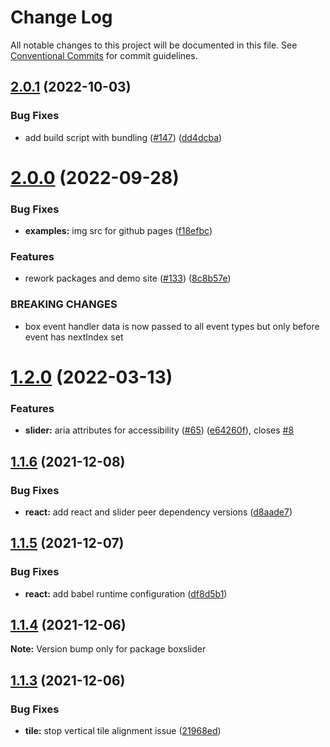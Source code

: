 # Change Log

All notable changes to this project will be documented in this file.
See [Conventional Commits](https://conventionalcommits.org) for commit guidelines.

## [2.0.1](https://github.com/boxslider/slider/compare/v2.0.0...v2.0.1) (2022-10-03)

### Bug Fixes

- add build script with bundling ([#147](https://github.com/boxslider/slider/issues/147)) ([dd4dcba](https://github.com/boxslider/slider/commit/dd4dcbaf2d4828574902731ad011863683553952))

# [2.0.0](https://github.com/boxslider/slider/compare/v1.2.0...v2.0.0) (2022-09-28)

### Bug Fixes

- **examples:** img src for github pages ([f18efbc](https://github.com/boxslider/slider/commit/f18efbc746421b6ab5f49f18e7522d7a045a425d))

### Features

- rework packages and demo site ([#133](https://github.com/boxslider/slider/issues/133)) ([8c8b57e](https://github.com/boxslider/slider/commit/8c8b57e8b3bc4538249ca2a09a0d6045701712b5))

### BREAKING CHANGES

- box event handler data is now passed to all event types but only before event has nextIndex set

# [1.2.0](https://github.com/boxslider/slider/compare/v1.1.6...v1.2.0) (2022-03-13)

### Features

- **slider:** aria attributes for accessibility ([#65](https://github.com/boxslider/slider/issues/65)) ([e64260f](https://github.com/boxslider/slider/commit/e64260f83e6b2cbb8a1cb76979cd4d52b146cf56)), closes [#8](https://github.com/boxslider/slider/issues/8)

## [1.1.6](https://github.com/boxslider/slider/compare/v1.1.5...v1.1.6) (2021-12-08)

### Bug Fixes

- **react:** add react and slider peer dependency versions ([d8aade7](https://github.com/boxslider/slider/commit/d8aade7692518c467d20c36c7638261ec46bf3e0))

## [1.1.5](https://github.com/boxslider/slider/compare/v1.1.4...v1.1.5) (2021-12-07)

### Bug Fixes

- **react:** add babel runtime configuration ([df8d5b1](https://github.com/boxslider/slider/commit/df8d5b1d35ad419fe7b4b0d5f1da26f243267ecf))

## [1.1.4](https://github.com/boxslider/slider/compare/v1.1.3...v1.1.4) (2021-12-06)

**Note:** Version bump only for package boxslider

## [1.1.3](https://github.com/boxslider/slider/compare/v1.1.2...v1.1.3) (2021-12-06)

### Bug Fixes

- **tile:** stop vertical tile alignment issue ([21968ed](https://github.com/boxslider/slider/commit/21968ed9db2c0101404a62b29c8b220d5b5b1b06))
